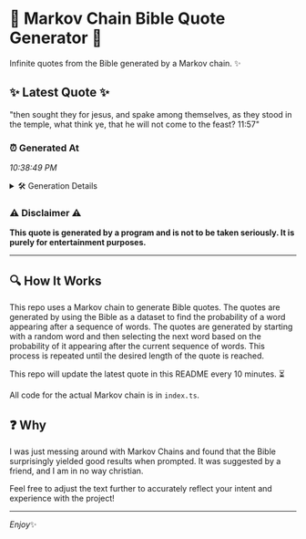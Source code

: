 # 📖 Markov Chain Bible Quote Generator 📖

Infinite quotes from the Bible generated by a Markov chain. ✨

## ✨ Latest Quote ✨
"then sought they for jesus, and spake among themselves, as they stood in the temple, what think ye, that he will not come to the feast? 11:57"

### ⏰ Generated At
*10:38:49 PM*

<details>
    <summary>🛠️ Generation Details</summary>
    <p>
        <strong>🌱 Seed:</strong> then<br>
        <strong>🔄 Iterations:</strong> 26<br>
        <strong>📜 Context History:</strong><br>[ then ]: sought<br>[ then, sought ]: they<br>[ then, sought, they ]: for<br>[ then, sought, they, for ]: jesus,<br>[ then, sought, they, for, jesus, ]: and<br>[ then, sought, they, for, jesus,, and ]: spake<br>[ sought, they, for, jesus,, and, spake ]: among<br>[ they, for, jesus,, and, spake, among ]: themselves,<br>[ for, jesus,, and, spake, among, themselves, ]: as<br>[ jesus,, and, spake, among, themselves,, as ]: they<br>[ and, spake, among, themselves,, as, they ]: stood<br>[ spake, among, themselves,, as, they, stood ]: in<br>[ among, themselves,, as, they, stood, in ]: the<br>[ themselves,, as, they, stood, in, the ]: temple,<br>[ as, they, stood, in, the, temple, ]: what<br>[ they, stood, in, the, temple,, what ]: think<br>[ stood, in, the, temple,, what, think ]: ye,<br>[ in, the, temple,, what, think, ye, ]: that<br>[ the, temple,, what, think, ye,, that ]: he<br>[ temple,, what, think, ye,, that, he ]: will<br>[ what, think, ye,, that, he, will ]: not<br>[ think, ye,, that, he, will, not ]: come<br>[ ye,, that, he, will, not, come ]: to<br>[ that, he, will, not, come, to ]: the<br>[ he, will, not, come, to, the ]: feast?<br>[ will, not, come, to, the, feast? ]: 11:57<br>
    </p>
</details>

### ⚠️ Disclaimer ⚠️
**This quote is generated by a program and is not to be taken seriously. It is purely for entertainment purposes.**

---

## 🔍 How It Works

This repo uses a Markov chain to generate Bible quotes. The quotes are generated by using the Bible as a dataset to find the probability of a word appearing after a sequence of words. The quotes are generated by starting with a random word and then selecting the next word based on the probability of it appearing after the current sequence of words. This process is repeated until the desired length of the quote is reached.

This repo will update the latest quote in this README every 10 minutes. ⏳

All code for the actual Markov chain is in `index.ts`.

## ❓ Why

I was just messing around with Markov Chains and found that the Bible surprisingly yielded good results when prompted. 
It was suggested by a friend, and I am in no way christian.

Feel free to adjust the text further to accurately reflect your intent and experience with the project!

---

*Enjoy*✨
